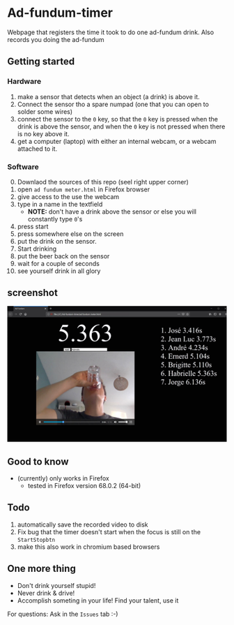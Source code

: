 # Ad-fundum-timer
Webpage that registers the time it took to do one ad-fundum drink. Also records you doing the ad-fundum

## Getting started
### Hardware
1. make a sensor that detects when an object (a drink) is above it.
2. Connect the sensor tho a spare numpad (one that you can open to solder some wires)
3. connect the sensor to the `0` key, so that the `0` key is pressed when the drink is above the sensor, and when the `0` key is not pressed when there is no key above it.
4. get a computer (laptop) with either an internal webcam, or a webcam attached to it.

### Software
0. Downlaod the sources of this repo (seel right upper corner)
1. open `ad fundum meter.html` in Firefox browser
2. give access to the use the webcam
3. type in a name in the textfield
    - **NOTE:** don't have a drink above the sensor or else you will constantly type `0`'s
4. press start
5. press somewhere else on the screen
6. put the drink on the sensor.
7. Start drinking
8. put the beer back on the sensor
9. wait for a couple of seconds
10. see yourself drink in all glory

## screenshot

![example](images/example.jpg)

## Good to know
- (currently) only works in Firefox
    - tested in Firefox version 68.0.2 (64-bit)

## Todo 
1. automatically save the recorded video to disk
2. Fix bug that the timer doesn't start when the focus is still on the `StartStopbtn`
3. make this also work in chromium based browsers

## One more thing
- Don't drink yourself stupid!
- Never drink & drive!
- Accomplish someting in your life! Find your talent, use it

For questions: Ask in the `Issues` tab :-)
